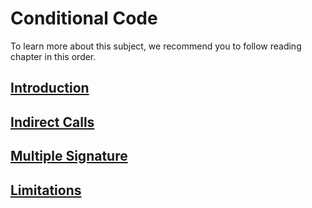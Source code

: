 <!-- markdownlint-disable MD013 -->
# Conditional Code

To learn more about this subject, we recommend you to follow reading chapter in this order.

## [Introduction](introduction.md)

## [Indirect Calls](indirect-call.md)

## [Multiple Signature](multiple-signature.md)

## [Limitations](limitation.md)
